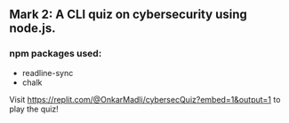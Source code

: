 ## Mark 2: A CLI quiz on cybersecurity using node.js.

### npm packages used:
  - readline-sync
  - chalk
  
 Visit https://replit.com/@OnkarMadli/cybersecQuiz?embed=1&output=1 to play the quiz!
